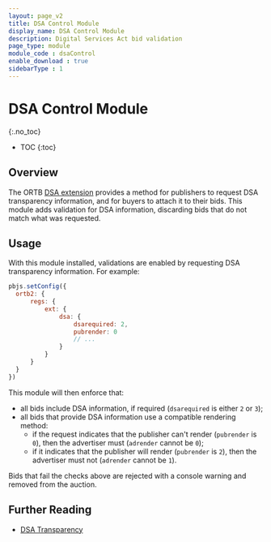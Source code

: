 ```yaml
---
layout: page_v2
title: DSA Control Module
display_name: DSA Control Module
description: Digital Services Act bid validation  
page_type: module
module_code : dsaControl
enable_download : true
sidebarType : 1
---
```


# DSA Control Module
{:.no_toc}

* TOC
{:toc}

## Overview

The ORTB [DSA extension](https://github.com/InteractiveAdvertisingBureau/openrtb/blob/main/extensions/community_extensions/dsa_transparency.md) provides a method for publishers to request DSA transparency information, and for buyers to attach it to their bids. 
This module adds validation for DSA information, discarding bids that do not match what was requested.

## Usage

With this module installed, validations are enabled by requesting DSA transparency information. For example:

```javascript
pbjs.setConfig({
  ortb2: {
      regs: {
          ext: {
              dsa: {
                  dsarequired: 2,  
                  pubrender: 0
                  // ...
              }
          }
      }
  }
})
```

This module will then enforce that:

* all bids include DSA information, if required (`dsarequired` is either `2` or `3`);
* all bids that provide DSA information use a compatible rendering method:
  * if the request indicates that the publisher can't render (`pubrender` is `0`), then the advertiser must (`adrender` cannot be `0`);
  * if it indicates that the publisher will render (`pubrender` is `2`), then the advertiser must not (`adrender` cannot be `1`).
   
Bids that fail the checks above are rejected with a console warning and removed from the auction.  

## Further Reading

* [DSA Transparency](https://github.com/InteractiveAdvertisingBureau/openrtb/blob/main/extensions/community_extensions/dsa_transparency.md)
